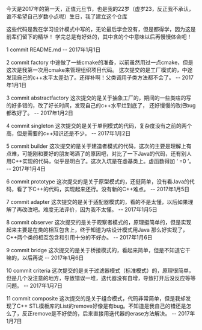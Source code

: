 ﻿今天是2017年的第一天，正值元旦节，也是我的22岁（虚岁23，反正我不承认，谁不希望自己岁数小点呢）生日，我了建立这个仓库

这些代码是我在学习设计模式中写的，无论最后学会没有，但是都得学，因为这是前辈们留下的精华！
学完总是有好处的，其中含的个中意味以后再慢慢体会吧！

1 commit README.md
	-- 2017年1月1日

2 commit factory
	中途做了一些cmake的准备，以前虽然用过一点cmake，但是这次是我第一次用cmake来管理组织项目代码。
	这次提交的是工厂模式的，中途发现自己的c++水平太差劲了。还得补啊！父类调用子类方法都不会了。
	-- 2017年1月1日

3 commit abstractfactory
	这次提交的是关于抽象工厂的，期间的一些类啥的写的好多错的，改了好长时间，发现自己的c++水平烂到底了，
	还好慢慢的改把bug都改好了。
	-- 2017年1月2日

4 commit singleton
	这次提交的是关于单例模式的代码，复杂度没有之前的两个高，但是需要的c++知识还是不少。
	-- 2017年1月2日

5 commit builder
	这次提交的是关于建造者模式的代码，这次的主要是理解上有点难，可能刚和要好的朋友喝酒了的原因吧，对比了一下Java的代码，还有别人用C++实现的代码，似乎是明白了。这次入坑是在虚基类上。虚函数得加 ‘ =0 ’。
	-- 2017年1月4日

6 commit prototype
	这次提交的是关于原型模式的，还挺简单，没有看Java的代码，看了下C++的代码，实现起来还行。没有新的C++难点。
	-- 2017年1月5日

7 commit adapter 
	这次提交的是关于适配器模式的，看的不是太懂，以后如果理解了再改改吧。难度无法评价，因为我不太懂。
	-- 2017年1月5日

8 commit observer
	这次提交的是关于观察者模式的，原理挺简单的，但是实现起来主要是在类的相互包含上，终于知道为啥设计模式用Java
	那么好实现了，C++两个类的相互包含和引用十分的不好办。
	-- 2017年1月6日

9 commit bridge
	这次提交的是关于桥接模式的，看起来简单，但是不知道它干嘛的，以后再说
	-- 2017年1月6日

10 commit criteria
	这次提交的是关于过滤器模式（标准模式）的，原理很简单，但是几个没注意的地方，导致错误一堆，迭代器没有自增，导致打开后没反应等等问题。
	-- 2017年1月7日

11 commit composite
	这次提交的是关于组合模式，代码非常简单，但是我却发现了C++ STL模板库的List的remove好像是有bug。不知道是我自己的错还是怎么了，反正remove是不好使的，后来直接用迭代器的erase方法解决。
	-- 2017年1月7日